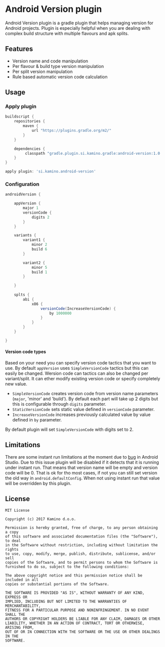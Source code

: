 # Android Version plugin

Android Version plugin is a gradle plugin that helps managing version for Android projects. Plugin is especially helpful when you are dealing with complex build structure with multiple flavours and apk splits.

## Features

 - Version name and code manipulation
 - Per flavour & build type version manipulation
 - Per split version manipulation
 - Rule based automatic version code calculation

## Usage

### Apply plugin

```groovy
buildscript {
    repositories {
        maven {
            url "https://plugins.gradle.org/m2/"
        }
    }

    dependencies {
         classpath "gradle.plugin.si.kamino.gradle:android-version:1.0.0"
    }
}

apply plugin: 'si.kamino.android-version'
```

### Configuration

```groovy
androidVersion {

    appVersion {
        major 1
        versionCode {
            digits 2
        }
    }

    variants {
        variant1 {
            minor 2
            build 6
        }

        variant2 {
            minor 5
            build 1
        }

    }
    
    splts {
        abi {
            x86 {
                versionCode(IncreaseVersionCode) {
                    by 1000000
                }
            }
        }
    }

}
```

#### Version code types

Based on your need you can specify version code tactics that you want to use. By default 
`appVersion` uses `SimpleVersionCode` tactics but this can easily be changed. Wersion code 
can tactics can also be changed per variant/split. It can ether modify existing version code
or specify completely  new value.

- `SimpleVersionCode` creates version code from version name parameters (`major`, 'minor' and 'build'). By default 
each part will take up 2 digits but this is configurable through `digits` parameter.
- `StaticVersionCode` sets static value defined in `versionCode` parameter.
- `IncreaseVersionCode` increases previously calculated value by value defined in `by` parameter.

By default plugin will set `SimpleVersionCode` with digits set to 2.

## Limitations 

There are some instant run limitations at the moment due to [bug](https://code.google.com/p/android/issues/detail?id=227610) in Android Studio.
Due to this issue plugin will be disabled if it detects that it is running under instant run. That means that version name will be empty 
and version code will be 0. That is ok for tho most cases, if not you can still set version the old way in `android.defaultConfig`.
When not using instant run that value will be overridden by this plugin.

## License 

    MIT License
    
    Copyright (c) 2017 Kamino d.o.o.
    
    Permission is hereby granted, free of charge, to any person obtaining a copy
    of this software and associated documentation files (the "Software"), to deal
    in the Software without restriction, including without limitation the rights
    to use, copy, modify, merge, publish, distribute, sublicense, and/or sell
    copies of the Software, and to permit persons to whom the Software is
    furnished to do so, subject to the following conditions:
    
    The above copyright notice and this permission notice shall be included in all
    copies or substantial portions of the Software.
    
    THE SOFTWARE IS PROVIDED "AS IS", WITHOUT WARRANTY OF ANY KIND, EXPRESS OR
    IMPLIED, INCLUDING BUT NOT LIMITED TO THE WARRANTIES OF MERCHANTABILITY,
    FITNESS FOR A PARTICULAR PURPOSE AND NONINFRINGEMENT. IN NO EVENT SHALL THE
    AUTHORS OR COPYRIGHT HOLDERS BE LIABLE FOR ANY CLAIM, DAMAGES OR OTHER
    LIABILITY, WHETHER IN AN ACTION OF CONTRACT, TORT OR OTHERWISE, ARISING FROM,
    OUT OF OR IN CONNECTION WITH THE SOFTWARE OR THE USE OR OTHER DEALINGS IN THE
    SOFTWARE.
